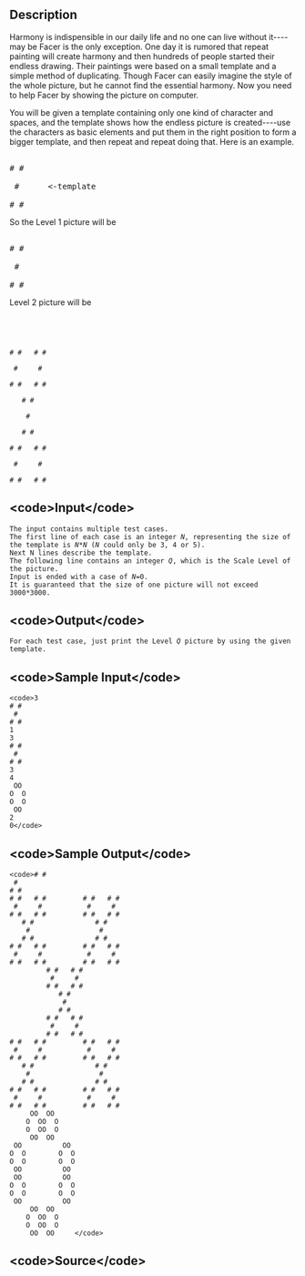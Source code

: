 <h2>Description</h2><div><p>Harmony is indispensible in our daily life and no one can live without it----may be Facer is the only exception. One day it is rumored that repeat painting will create harmony and then hundreds of people started their endless drawing. Their paintings were based on a small template and a simple method of duplicating. Though Facer can easily imagine the style of the whole picture, but he cannot find the essential harmony. Now you need to help Facer by showing the picture on computer.</p><p>You will be given a template containing only one kind of character and spaces, and the template shows how the endless picture is created----use the characters as basic elements and put them in the right position to form a bigger template, and then repeat and repeat doing that. Here is an example.</p><pre><br># #
<br> #      &lt;-template
<br># #</pre><p>So the Level 1 picture will be</p><pre><br># #
<br> #
<br># #</pre><p>Level 2 picture will be</p>
<br><pre><code>
<br># #   # #
<br> #     #
<br># #   # #
<br>   # #   
<br>    #    
<br>   # #   
<br># #   # #
<br> #     # 
<br># #   # #</code></pre></div><h2>&lt;code&gt;Input&lt;/code&gt;</h2><div><p><code>The input contains multiple test cases.<br>The first line of each case is an integer <i>N</i>, representing the size of the template is <i>N</i>*<i>N</i> (<i>N</i> could only be 3, 4 or 5).<br>Next N lines describe the template.<br>The following line contains an integer <i>Q</i>, which is the Scale Level of the picture.<br>Input is ended with a case of <i>N</i>=0.<br>It is guaranteed that the size of one picture will not exceed 3000*3000.</code></p></div><h2>&lt;code&gt;Output&lt;/code&gt;</h2><div><p><code>For each test case, just print the Level <i>Q</i> picture by using the given template. </code></p></div><h2>&lt;code&gt;Sample Input&lt;/code&gt;</h2><pre><code class="language-0">&lt;code&gt;3
# #
 # 
# #
1
3
# #
 # 
# #
3
4
 OO 
O  O
O  O
 OO 
2
0&lt;/code&gt;</code></pre><h2>&lt;code&gt;Sample Output&lt;/code&gt;</h2><pre><code class="language-0">&lt;code&gt;# #
 # 
# #
# #   # #         # #   # #
 #     #           #     # 
# #   # #         # #   # #
   # #               # #   
    #                 #    
   # #               # #   
# #   # #         # #   # #
 #     #           #     # 
# #   # #         # #   # #
         # #   # #         
          #     #          
         # #   # #         
            # #            
             #             
            # #            
         # #   # #         
          #     #          
         # #   # #         
# #   # #         # #   # #
 #     #           #     # 
# #   # #         # #   # #
   # #               # #   
    #                 #    
   # #               # #   
# #   # #         # #   # #
 #     #           #     # 
# #   # #         # #   # #
     OO  OO     
    O  OO  O    
    O  OO  O    
     OO  OO     
 OO          OO 
O  O        O  O
O  O        O  O
 OO          OO 
 OO          OO 
O  O        O  O
O  O        O  O
 OO          OO 
     OO  OO     
    O  OO  O    
    O  OO  O    
     OO  OO     &lt;/code&gt;</code></pre><h2>&lt;code&gt;Source&lt;/code&gt;</h2><code><a href="searchproblem?field=source&amp;key="></a></code>